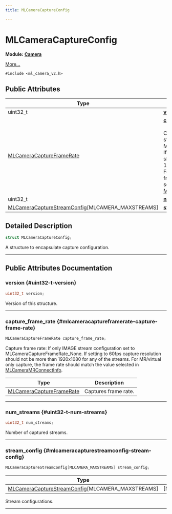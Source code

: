 ```yaml
---
title: MLCameraCaptureConfig

---
```


# MLCameraCaptureConfig

**Module:** **[Camera](/versioned_docs/version-14-Jun-2023/api-ref/api/Modules/group___camera/group___camera.md)**



 [More...](#detailed-description)


`#include <ml_camera_v2.h>`

## Public Attributes

| Type           | Name           |
| -------------- | -------------- |
| uint32_t | **[version](/versioned_docs/version-14-Jun-2023/api-ref/api/Modules/group___camera/struct_m_l_camera_capture_config.md#uint32-t-version)**  |
| [MLCameraCaptureFrameRate](/versioned_docs/version-14-Jun-2023/api-ref/api/Modules/group___camera/group___camera.md#enums-mlcameracaptureframerate) | **[capture_frame_rate](/versioned_docs/version-14-Jun-2023/api-ref/api/Modules/group___camera/struct_m_l_camera_capture_config.md#mlcameracaptureframerate-capture-frame-rate)** <br></br>Capture frame rate:   If only IMAGE stream configuration set to MLCameraCaptureFrameRate_None.   If setting to 60fps capture resolution should not be more than 1920x1080 for any of the streams.   For MR/virtual only capture, the frame rate should match the value selected in [MLCameraMRConnectInfo](/versioned_docs/version-14-Jun-2023/api-ref/api/Modules/group___camera/struct_m_l_camera_m_r_connect_info.md).  |
| uint32_t | **[num_streams](/versioned_docs/version-14-Jun-2023/api-ref/api/Modules/group___camera/struct_m_l_camera_capture_config.md#uint32-t-num-streams)**  |
| [MLCameraCaptureStreamConfig](/versioned_docs/version-14-Jun-2023/api-ref/api/Modules/group___camera/struct_m_l_camera_capture_stream_config.md)[MLCAMERA_MAXSTREAMS] | **[stream_config](/versioned_docs/version-14-Jun-2023/api-ref/api/Modules/group___camera/struct_m_l_camera_capture_config.md#mlcameracapturestreamconfig-stream-config)**  |

## Detailed Description

```cpp
struct MLCameraCaptureConfig;
```


A structure to encapsulate capture configuration. 





-----------
## Public Attributes Documentation

### version {#uint32-t-version}

```cpp
uint32_t version;
```


Version of this structure. 





-----------

### capture_frame_rate {#mlcameracaptureframerate-capture-frame-rate}

```cpp
MLCameraCaptureFrameRate capture_frame_rate;
```

Capture frame rate:   If only IMAGE stream configuration set to MLCameraCaptureFrameRate_None.   If setting to 60fps capture resolution should not be more than 1920x1080 for any of the streams.   For MR/virtual only capture, the frame rate should match the value selected in [MLCameraMRConnectInfo](/versioned_docs/version-14-Jun-2023/api-ref/api/Modules/group___camera/struct_m_l_camera_m_r_connect_info.md). 


| Type | Description |
|--|--|
| [MLCameraCaptureFrameRate](/versioned_docs/version-14-Jun-2023/api-ref/api/Modules/group___camera/group___camera.md#enums-mlcameracaptureframerate) | Captures frame rate.  |






-----------

### num_streams {#uint32-t-num-streams}

```cpp
uint32_t num_streams;
```


Number of captured streams. 





-----------

### stream_config {#mlcameracapturestreamconfig-stream-config}

```cpp
MLCameraCaptureStreamConfig[MLCAMERA_MAXSTREAMS] stream_config;
```



| Type | Description |
|--|--|
| [MLCameraCaptureStreamConfig](/versioned_docs/version-14-Jun-2023/api-ref/api/Modules/group___camera/struct_m_l_camera_capture_stream_config.md)[MLCAMERA_MAXSTREAMS] | [MLCAMERA_MAXSTREAMS] |


Stream configurations. 





-----------

